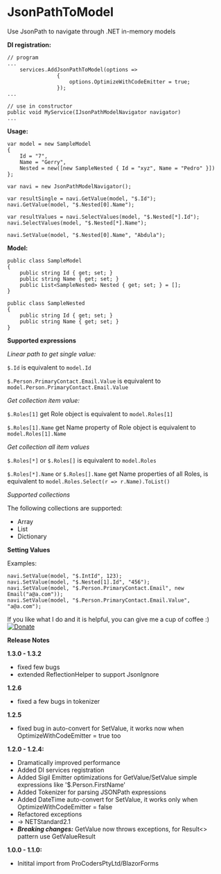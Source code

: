 # JsonPathToModel
Use JsonPath to navigate through .NET in-memory models

**DI registration:**

```
// program
...
    services.AddJsonPathToModel(options => 
                { 
                    options.OptimizeWithCodeEmitter = true;
                });
...

// use in constructor
public void MyService(IJsonPathModelNavigator navigator)
...
```

**Usage:**

```
var model = new SampleModel
{
    Id = "7",
    Name = "Gerry",
    Nested = new([new SampleNested { Id = "xyz", Name = "Pedro" }])
};

var navi = new JsonPathModelNavigator();

var resultSingle = navi.GetValue(model, "$.Id");
navi.GetValue(model, "$.Nested[0].Name");

var resultValues = navi.SelectValues(model, "$.Nested[*].Id");
navi.SelectValues(model, "$.Nested[*].Name");

navi.SetValue(model, "$.Nested[0].Name", "Abdula");
```

**Model:**

```
public class SampleModel
{
    public string Id { get; set; } 
    public string Name { get; set; }
    public List<SampleNested> Nested { get; set; } = [];
}

public class SampleNested
{
    public string Id { get; set; }
    public string Name { get; set; }
}
```

**Supported expressions**

*Linear path to get single value:*

```$.Id```
is equivalent to
```model.Id```

```$.Person.PrimaryContact.Email.Value```
is equivalent to
```model.Person.PrimaryContact.Email.Value```

*Get collection item value:*

```$.Roles[1]```
get Role object is equivalent to
```model.Roles[1]```

```$.Roles[1].Name```
get Name property of Role object is equivalent to
```model.Roles[1].Name```

*Get collection all item values*

```$.Roles[*]``` or ```$.Roles[]```
is equivalent to
```model.Roles```

```$.Roles[*].Name``` or ```$.Roles[].Name```
get Name properties of all Roles, is equivalent to
```model.Roles.Select(r => r.Name).ToList()```

*Supported collections*

The following collections are supported:
- Array
- List
- Dictionary

**Setting Values**

Examples:

```
navi.SetValue(model, "$.IntId", 123);
navi.SetValue(model, "$.Nested[1].Id", "456");
navi.SetValue(model, "$.Person.PrimaryContact.Email", new Email("a@a.com"));
navi.SetValue(model, "$.Person.PrimaryContact.Email.Value", "a@a.com");
```
If you like what I do and it is helpful, you can give me a cup of coffee :)
[![Donate](https://img.shields.io/badge/Donate-PayPal-green.svg)](https://www.paypal.com/donate?hosted_button_id=Q7XEPGTBQFWNG)

**Release Notes**

**1.3.0 - 1.3.2**
- fixed few bugs
- extended ReflectionHelper to support JsonIgnore

**1.2.6**
- fixed a few bugs in tokenizer

**1.2.5**
- fixed bug in auto-convert for SetValue, it works now when OptimizeWithCodeEmitter = true too

**1.2.0 - 1.2.4:**
- Dramatically improved performance
- Added DI services registration
- Added Sigil Emitter optimizations for GetValue/SetValue simple expressions like '$.Person.FirstName'
- Added Tokenizer for parsing JSONPath expressions
- Added DateTime auto-convert for SetValue, it works only when OptimizeWithCodeEmitter = false
- Refactored exceptions
- -> NETStandard2.1
- ***Breaking changes:*** GetValue now throws exceptions, for Result<> pattern use GetValueResult

**1.0.0 - 1.1.0:**
- Initital import from ProCodersPtyLtd/BlazorForms